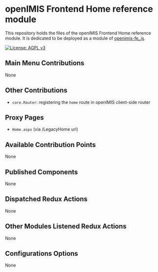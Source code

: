 # openIMIS Frontend Home reference module
This repository holds the files of the openIMIS Frontend Home reference module.
It is dedicated to be deployed as a module of [openimis-fe_js](https://github.com/openimis/openimis-fe_js).

[![License: AGPL v3](https://img.shields.io/badge/License-AGPL%20v3-blue.svg)](https://www.gnu.org/licenses/agpl-3.0)

## Main Menu Contributions
None

## Other Contributions
* `core.Router`: registering the `home` route in openIMIS client-side router

## Proxy Pages
* `Home.aspx` (via /LegacyHome url)

## Available Contribution Points
None

## Published Components
None

## Dispatched Redux Actions
None

## Other Modules Listened Redux Actions
None

## Configurations Options
None